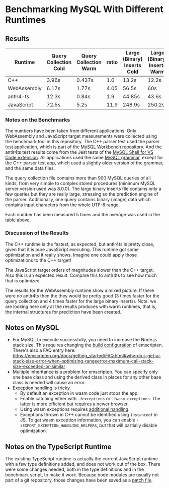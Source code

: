 # Benchmarking MySQL With Different Runtimes

## Results

| Runtime | Query Collection Cold | Query Collection Warm | ratio | Large (Binary) Inserts Cold | Large (Binary) Inserts Warm | ratio |
| ------- | --------------------- | --------------------- | ------| --------------------------- | --------------------------- | ----- |
| C++| 3.96s | 0.437s | 1.0 | 13.2s | 12.2s | 1.0 |
| WebAssembly | 6.17s | 1.77s | 4.05 | 56.5s | 60s | 4.93 |
| antlr4-ts | 12.3s | 0.84s | 1.9 | 44.85s | 43.6s | 3.57 |
| JavaScript | 72.5s | 5.2s | 11.9 | 248.9s | 250.2s | 20.5 |

### Notes on the Benchmarks

The numbers have been taken from different applications. Only WebAssembly and JavaScript target measurements were collected using the benchmark tool in this repository. The C++ parser test used the parser test application, which is part of the [MySQL Workbench repository](https://github.com/mysql/mysql-workbench/tree/8.0/library/parsers/grammars/test.parser). And the antlr4ts test results come from the Jest tests of the [MySQL Shell for VS Code extension](https://github.com/mysql/mysql-shell-plugins/blob/master/gui/frontend/src/tests/unit-tests/parsing/mysql/MySQLParsingServices.spec.ts). All applications used the same [MySQL grammar](https://github.com/mysql/mysql-shell-plugins/tree/master/gui/frontend/src/parsing/mysql), except for the C++ parser test app, which used a slightly older version of the grammar, and the same data files.

The query collection file contains more than 900 MySQL queries of all kinds, from very simple to complex stored procedures (minimum MySQL server version used was 8.0.0). The large binary inserts file contains only a few queries but they are really large, stressing so the prediction engine of the parser. Additionally, one query contains binary (image) data which contains input characters from the whole UTF-8 range.

Each number has been measured 5 times and the average was used in the table above.

### Discussion of the Results

The C++ runtime is the fastest, as expected, but antlr4ts is pretty close, given that it is pure JavaScript executing. This runtime got some optimization and it really shows. Imagine one could apply those optimizations to the C++ target!

The JavaScript target orders of magnitudes slower than the C++ target. Also this is an expected result. Compare this to antlr4ts to see how much that is optimized.

The results for the WebAssembly runtime show a mixed picture. If there were no antlr4ts then the they would be pretty good (3 times faster for the query collection and 4 times faster for the large binary inserts). Note: we are looking here only at the results produces with warm runtimes, that is, the internal structures for prediction have been created.

## Notes on MySQL

- For MySQL to execute successfully, you need to increase the Node.js stack size. This requires changing the [build configuration](https://emscripten.org/docs/tools_reference/emsdk.html#compiler-configuration-file) of emscripten. There's also a FAQ entry here: https://emscripten.org/docs/getting_started/FAQ.html#why-do-i-get-a-stack-size-error-when-optimizing-rangeerror-maximum-call-stack-size-exceeded-or-similar
- Multiple inheritance is a problem for emscripten. You can specify only one base class and using the derived class in places for any other base class is needed will cause an error.
- Exception handling is tricky.
  - By default an exception in wasm code just stops the app.
  - Enable catching either with `-fexceptions` or `-fwasm-exceptions`. The latter is more efficient but requires a newer browser.
  - Using wasm exceptions requires [additional handling](https://emscripten.org/docs/porting/exceptions.html#handling-c-exceptions-from-javascript).
  - Exceptions thrown in C++ cannot be identified using `instanceof` in JS. To get wasm exception information, you can enable `-sEXPORT_EXCEPTION_HANDLING_HELPERS`, but that will partially disable optimization.

## Notes on the TypeScript Runtime

The existing TypeScript runtime is actually the current JavaScript runtime with a few type definitions added, and does not work out of the box. There were some changes needed, both in the type definitions and in the benchmark script, to make it work. Because node modules are usually not part of a git repository, those changes have been saved as a [patch file](../antlr4%20TS%20runtime%20changes.patch).
